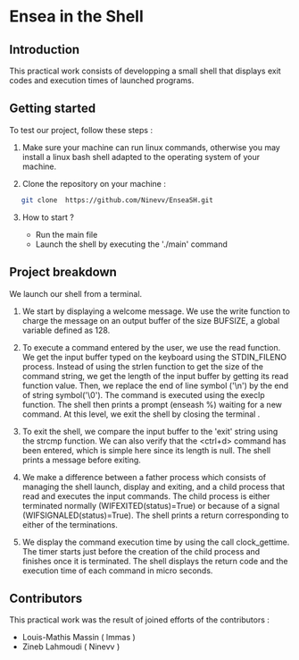 # Ensea in the Shell

## Introduction

This practical work consists of developping a small shell that displays exit codes and execution times of launched
programs.

## Getting started

To test our project, follow these steps : 

1. Make sure your machine can run linux commands, otherwise you may install a linux bash shell adapted to the operating system of your machine.

2. Clone the repository on your machine :

```bash
   git clone  https://github.com/Ninevv/EnseaSH.git
   ```

3. How to start ?
   
   - Run the main file
   - Launch the shell by executing the './main' command

## Project breakdown

We launch our shell from a terminal.

1. We start by displaying a welcome message. We use the write function to charge the message on an output buffer of the size BUFSIZE, a global variable defined as 128.
   
2. To execute a command entered by the user, we use the read function. We get the input buffer typed on the keyboard using the STDIN_FILENO process.
   Instead of using the strlen function to get the size of the command string, we get the length of the input buffer by getting its read function value. Then, we replace the end of line symbol ('\n') by the end of string symbol('\0').
   The command is executed using the execlp function.
   The shell then prints a prompt (enseash %) waiting for a new command. At this level, we exit the shell by closing the terminal .

3. To exit the shell, we compare the input buffer to the 'exit' string using the strcmp function. We can also verify that the <ctrl+d> command has been entered, which is simple here since its length is null. The shell prints a message before exiting.

4. We make a difference between a father process which consists of managing the shell launch, display and exiting, and a child process that read and executes the input commands. The child process is either terminated normally (WIFEXITED(status)=True) or because of a signal (WIFSIGNALED(status)=True). The shell prints a return corresponding to either of the terminations.

5. We display the command execution time by using the call clock_gettime. The timer starts just before the creation of the child process and finishes once it is terminated. The shell displays the return code and the execution time of each command in micro seconds.


## Contributors
This practical work was the result of joined efforts of the contributors : 
- Louis-Mathis Massin ( lmmas )
- Zineb Lahmoudi ( Ninevv )
